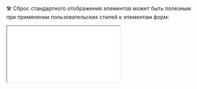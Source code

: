 🛠 Сброс стандартного отображения элементов может быть полезным при применении пользовательских стилей к элементам форм:

<iframe title="" src="../demos/ezhkov-eYBmqWm/index.html"></iframe>
